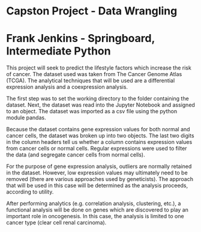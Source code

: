 # Capston Project - Data Wrangling
# Frank Jenkins - Springboard, Intermediate Python

This project will seek to predict the lifestyle factors which increase the risk of cancer. The dataset used was taken from The Cancer 
Genome Atlas (TCGA). The analytical techniques that will be used are a differential expression analysis and a coexpression analysis.

The first step was to set the working directory to the folder containing the dataset. Next, the dataset was read into the Jupyter 
Notebook and assigned to an object. The dataset was imported as a csv file using the python module pandas. 

Because the dataset contains gene expression values for both normal and cancer cells, the dataset was broken up into two objects. 
The last two digits in the column headers tell us whether a column contains expression values from cancer cells or normal cells.
Regular expressions were used to filter the data (and segregate cancer cells from normal cells).

For the purpose of gene expression analysis, outliers are normally retained in the dataset. However, low expression values may
ultimately need to be removed (there are various approaches used by geneticists). The approach that will be used in this case will 
be determined as the analysis proceeds, according to utility. 

After performing analytics (e.g. correlation analysis, clustering, etc.), a functional analysis will be done on genes which are discovered
to play an important role in oncogenesis. In this case, the analysis is limited to one cancer type (clear cell renal carcinoma).
